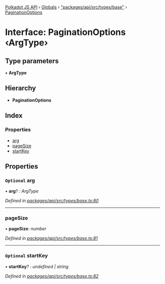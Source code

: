 [Polkadot JS API](../README.md) › [Globals](../globals.md) › ["packages/api/src/types/base"](../modules/_packages_api_src_types_base_.md) › [PaginationOptions](_packages_api_src_types_base_.paginationoptions.md)

# Interface: PaginationOptions ‹**ArgType**›

## Type parameters

▪ **ArgType**

## Hierarchy

* **PaginationOptions**

## Index

### Properties

* [arg](_packages_api_src_types_base_.paginationoptions.md#optional-arg)
* [pageSize](_packages_api_src_types_base_.paginationoptions.md#pagesize)
* [startKey](_packages_api_src_types_base_.paginationoptions.md#optional-startkey)

## Properties

### `Optional` arg

• **arg**? : *ArgType*

*Defined in [packages/api/src/types/base.ts:80](https://github.com/polkadot-js/api/blob/00bc441f0e/packages/api/src/types/base.ts#L80)*

___

###  pageSize

• **pageSize**: *number*

*Defined in [packages/api/src/types/base.ts:81](https://github.com/polkadot-js/api/blob/00bc441f0e/packages/api/src/types/base.ts#L81)*

___

### `Optional` startKey

• **startKey**? : *undefined | string*

*Defined in [packages/api/src/types/base.ts:82](https://github.com/polkadot-js/api/blob/00bc441f0e/packages/api/src/types/base.ts#L82)*
